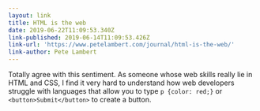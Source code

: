 ```yaml
---
layout: link
title: HTML is the web
date: 2019-06-22T11:09:53.340Z
link-published: 2019-06-14T11:09:53.426Z
link-url: 'https://www.petelambert.com/journal/html-is-the-web/'
link-author: Pete Lambert
---
```

Totally agree with this sentiment. As someone whose web skills really lie in HTML and CSS, I find it very hard to understand how web developers struggle with languages that allow you to type `p {color: red;}` or `<button>Submit</button>` to create a button.
